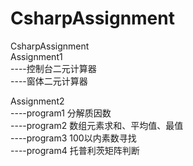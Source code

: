 # CsharpAssignment
CsharpAssignment     
Assignment1    
----控制台二元计算器  
----窗体二元计算器     

Assignment2    
----program1 分解质因数    
----program2 数组元素求和、平均值、最值    
----program3 100以内素数寻找    
----program4 托普利茨矩阵判断    
